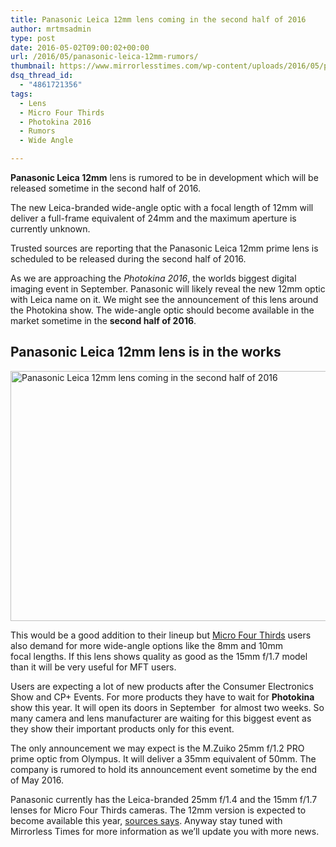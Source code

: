 ```yaml
---
title: Panasonic Leica 12mm lens coming in the second half of 2016
author: mrtmsadmin
type: post
date: 2016-05-02T09:00:02+00:00
url: /2016/05/panasonic-leica-12mm-rumors/
thumbnail: https://www.mirrorlesstimes.com/wp-content/uploads/2016/05/panasonic-12mm-lens-rumors.jpg
dsq_thread_id:
  - "4861721356"
tags:
  - Lens
  - Micro Four Thirds
  - Photokina 2016
  - Rumors
  - Wide Angle

---
```

**Panasonic Leica 12mm** lens is rumored to be in development which will be released sometime in the second half of 2016.

The new Leica-branded wide-angle optic with a focal length of 12mm will deliver a full-frame equivalent of 24mm and the maximum aperture is currently unknown.

Trusted sources are reporting that the Panasonic Leica 12mm prime lens is scheduled to be released during the second half of 2016.

As we are approaching the _Photokina 2016_, the worlds biggest digital imaging event in September. Panasonic will likely reveal the new 12mm optic with Leica name on it. We might see the announcement of this lens around the Photokina show. The wide-angle optic should become available in the market sometime in the **second half of 2016**.<!--more-->

## Panasonic Leica 12mm lens is in the works

<img class="alignnone wp-image-177 size-full" title="Panasonic Leica 12mm lens coming in the second half of 2016" src="https://i0.wp.com/www.mirrorlesstimes.com/wp-content/uploads/2016/05/panasonic-12mm-lens-rumors.jpg?resize=600%2C400&#038;ssl=1" alt="Panasonic Leica 12mm lens coming in the second half of 2016" width="600" height="400" srcset="https://i0.wp.com/www.mirrorlesstimes.com/wp-content/uploads/2016/05/panasonic-12mm-lens-rumors.jpg?w=900&ssl=1 900w, https://i0.wp.com/www.mirrorlesstimes.com/wp-content/uploads/2016/05/panasonic-12mm-lens-rumors.jpg?resize=300%2C200&ssl=1 300w, https://i0.wp.com/www.mirrorlesstimes.com/wp-content/uploads/2016/05/panasonic-12mm-lens-rumors.jpg?resize=768%2C512&ssl=1 768w" sizes="(max-width: 600px) 100vw, 600px" data-recalc-dims="1" /> 

This would be a good addition to their lineup but [Micro Four Thirds][1] users also demand for more wide-angle options like the 8mm and 10mm focal lengths. If this lens shows quality as good as the 15mm f/1.7 model than it will be very useful for MFT users.

Users are expecting a lot of new products after the Consumer Electronics Show and CP+ Events. For more products they have to wait for **Photokina** show this year. It will open its doors in September  for almost two weeks. So many camera and lens manufacturer are waiting for this biggest event as they show their important products only for this event.

The only announcement we may expect is the M.Zuiko 25mm f/1.2 PRO prime optic from Olympus. It will deliver a 35mm equivalent of 50mm. The company is rumored to hold its announcement event sometime by the end of May 2016.

Panasonic currently has the Leica-branded 25mm f/1.4 and the 15mm f/1.7 lenses for Micro Four Thirds cameras. The 12mm version is expected to become available this year, <a href="http://www.dailycameranews.com/2016/05/panasonic-12mm-lens-rumors/" rel="external">sources says</a>. Anyway stay tuned with Mirrorless Times for more information as we’ll update you with more news.

 [1]: https://www.mirrorlesstimes.com/tags/micro-four-thirds/